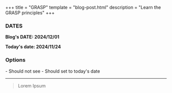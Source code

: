 +++
title = "GRASP"
template = "blog-post.html"
description = "Learn the GRASP principles"
+++
<!-- date = 2024-11-23 -->


<h3>DATES</h3>

**Blog's DATE: 2024/12/01**

**Today's date:  2024/11/24**

<h3>Options</h3>
- Should not see
- Should set to today's date

---

> Lorem Ipsum